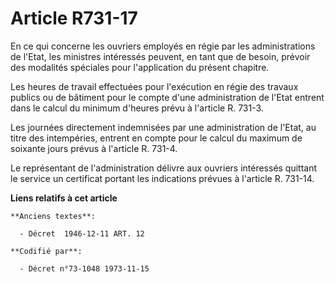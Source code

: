 # Article R731-17

En ce qui concerne les ouvriers employés en régie par les administrations de l'Etat, les ministres intéressés peuvent, en
tant que de besoin, prévoir des modalités spéciales pour l'application du présent chapitre.

Les heures de travail effectuées pour l'exécution en régie des travaux publics ou de bâtiment pour le compte d'une
administration de l'Etat entrent dans le calcul du minimum d'heures prévu à l'article R. 731-3.

Les journées directement indemnisées par une administration de l'Etat, au titre des intempéries, entrent en compte pour le
calcul du maximum de soixante jours prévus à l'article R. 731-4.

Le représentant de l'administration délivre aux ouvriers intéressés quittant le service un certificat portant les indications
prévues à l'article R. 731-14.

**Liens relatifs à cet article**

	**Anciens textes**:

	  - Décret  1946-12-11 ART. 12

	**Codifié par**:

	  - Décret n°73-1048 1973-11-15
